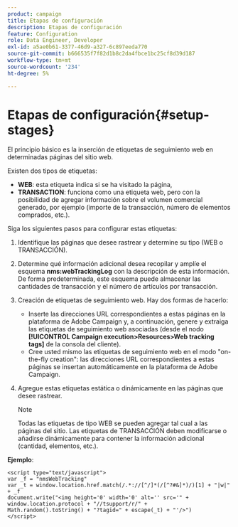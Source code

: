 ```yaml
---
product: campaign
title: Etapas de configuración
description: Etapas de configuración
feature: Configuration
role: Data Engineer, Developer
exl-id: a5ae0b61-3377-46d9-a327-6c897eeda770
source-git-commit: b666535f7f82d1b8c2da4fbce1bc25cf8d39d187
workflow-type: tm+mt
source-wordcount: '234'
ht-degree: 5%

---
```


# Etapas de configuración{#setup-stages}

El principio básico es la inserción de etiquetas de seguimiento web en determinadas páginas del sitio web.

Existen dos tipos de etiquetas:

* **WEB**: esta etiqueta indica si se ha visitado la página,
* **TRANSACTION**: funciona como una etiqueta web, pero con la posibilidad de agregar información sobre el volumen comercial generado, por ejemplo (importe de la transacción, número de elementos comprados, etc.).

Siga los siguientes pasos para configurar estas etiquetas:

1. Identifique las páginas que desee rastrear y determine su tipo (WEB o TRANSACCIÓN).
1. Determine qué información adicional desea recopilar y amplíe el esquema **nms:webTrackingLog** con la descripción de esta información. De forma predeterminada, este esquema puede almacenar las cantidades de transacción y el número de artículos por transacción.
1. Creación de etiquetas de seguimiento web. Hay dos formas de hacerlo:

   * Inserte las direcciones URL correspondientes a estas páginas en la plataforma de Adobe Campaign y, a continuación, genere y extraiga las etiquetas de seguimiento web asociadas (desde el nodo **[!UICONTROL Campaign execution>Resources>Web tracking tags]** de la consola del cliente).
   * Cree usted mismo las etiquetas de seguimiento web en el modo &quot;on-the-fly creation&quot;: las direcciones URL correspondientes a estas páginas se insertan automáticamente en la plataforma de Adobe Campaign.

1. Agregue estas etiquetas estática o dinámicamente en las páginas que desee rastrear.

   >[!NOTE]
   >
   >Todas las etiquetas de tipo WEB se pueden agregar tal cual a las páginas del sitio. Las etiquetas de TRANSACCIÓN deben modificarse o añadirse dinámicamente para contener la información adicional (cantidad, elementos, etc.).

**Ejemplo**:

```
<script type="text/javascript">
var _f = "nmsWebTracking"
var _t = window.location.href.match(/.*://[^/]*(/[^?#&]*)/)[1] + "|w|" + _f
document.write("<img height='0' width='0' alt='' src='" +
window.location.protocol + "//tsupport/r/" +
Math.random().toString() + "?tagid=" + escape(_t) + "'/>")
</script>
```
